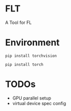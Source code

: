 # FLT
A Tool for FL

# Environment
`pip install torchvision`

`pip install torch`

# TODOs

- GPU parallel setup
- virtual device spec config